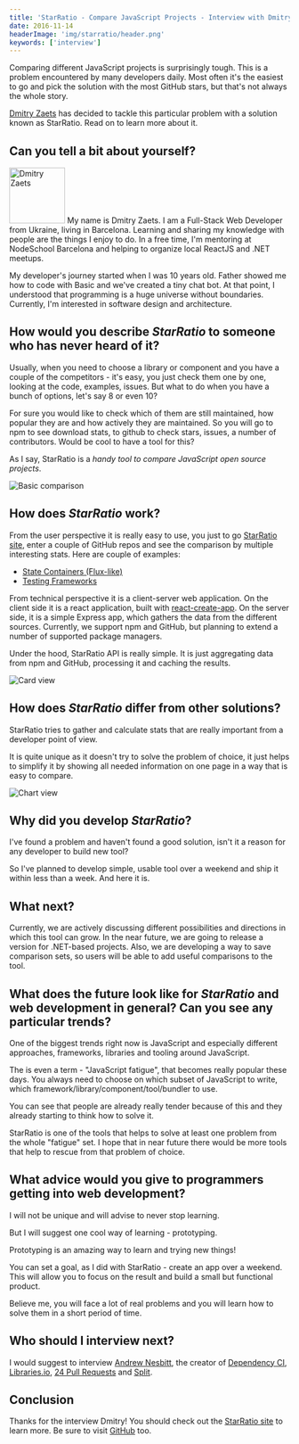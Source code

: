 ```yaml
---
title: 'StarRatio - Compare JavaScript Projects - Interview with Dmitry Zaets'
date: 2016-11-14
headerImage: 'img/starratio/header.png'
keywords: ['interview']
---
```


Comparing different JavaScript projects is surprisingly tough. This is a problem encountered by many developers daily. Most often it's the easiest to go and pick the solution with the most GitHub stars, but that's not always the whole story.

[Dmitry Zaets](https://twitter.com/dmitryzaets) has decided to tackle this particular problem with a solution known as StarRatio. Read on to learn more about it.

## Can you tell a bit about yourself?

<p>
<span class="author">
  <img src="https://www.gravatar.com/avatar/b1a049347f659b8455244bc50ac45ef9?s=200" alt="Dmitry Zaets" class="author" width="100" height="100" />
</span>
My name is Dmitry Zaets. I am a Full-Stack Web Developer from Ukraine, living in Barcelona. Learning and sharing my knowledge with people are the things I enjoy to do. In a free time, I'm mentoring at NodeSchool Barcelona and helping to organize local ReactJS and .NET meetups.
</p>

My developer's journey started when I was 10 years old. Father showed me how to code with Basic and we've created a tiny chat bot. At that point, I understood that programming is a huge universe without boundaries. Currently, I'm interested in software design and architecture.

## How would you describe *StarRatio* to someone who has never heard of it?

Usually, when you need to choose a library or component and you have a couple of the competitors - it's easy, you just check them one by one, looking at the code, examples, issues. But what to do when you have a bunch of options, let's say 8 or even 10?

For sure you would like to check which of them are still maintained, how popular they are and how actively they are maintained. So you will go to npm to see download stats, to github to check stars, issues, a number of contributors. Would be cool to have a tool for this?

As I say, StarRatio is a *handy tool to compare JavaScript open source projects*.

![Basic comparison](img/starratio/star-ratio-01.png)

## How does *StarRatio* work?

From the user perspective it is really easy to use, you just to go [StarRatio site](http://starratio.js.org), enter a couple of GitHub repos and see the comparison by multiple interesting stats. Here are couple of examples:

* [State Containers (Flux-like)](http://starratio.js.org/#/compare/tiles?keys=reactjs%2Fredux%2Cfacebook%2Fflux%2Cgoatslacker%2Falt%2Creflux%2Frefluxjs%2Freflux)
* [Testing Frameworks](http://starratio.js.org/#/compare/tiles?keys=facebook%2Fjest%2Cmochajs%2Fmocha%2Cjasmine%2Fjasmine%2Csubstack%2Ftape)

From technical perspective it is a client-server web application. On the client side it is a react application, built with [react-create-app](https://github.com/facebookincubator/create-react-app). On the server side, it is a simple Express app, which gathers the data from the different sources. Currently, we support npm and GitHub, but planning to extend a number of supported package managers.

Under the hood, StarRatio API is really simple. It is just aggregating data from npm and GitHub, processing it and caching the results.

![Card view](img/starratio/star-ratio-02.png)

## How does *StarRatio* differ from other solutions?

StarRatio tries to gather and calculate stats that are really important from a developer point of view.

It is quite unique as it doesn't try to solve the problem of choice, it just helps to simplify it by showing all needed information on one page in a way that is easy to compare.

![Chart view](img/starratio/star-ratio-03.png)

## Why did you develop *StarRatio*?

I've found a problem and haven't found a good solution, isn't it a reason for any developer to build new tool?

So I've planned to develop simple, usable tool over a weekend and ship it within less than a week. And here it is.

## What next?

Currently, we are actively discussing different possibilities and directions in which this tool can grow. In the near future, we are going to release a version for .NET-based projects. Also, we are developing a way to save comparison sets, so users will be able to add useful comparisons to the tool.

## What does the future look like for *StarRatio* and web development in general? Can you see any particular trends?

One of the biggest trends right now is JavaScript and especially different approaches, frameworks, libraries and tooling around JavaScript.

The is even a term - "JavaScript fatigue", that becomes really popular these days. You always need to choose on which subset of JavaScript to write, which framework/library/component/tool/bundler to use.

You can see that people are already really tender because of this and they already starting to think how to solve it.

StarRatio is one of the tools that helps to solve at least one problem from the whole "fatigue" set. I hope that in near future there would be more tools that help to rescue from that problem of choice.

## What advice would you give to programmers getting into web development?

I will not be unique and will advise to never stop learning.

But I will suggest one cool way of learning - prototyping.

Prototyping is an amazing way to learn and trying new things!

You can set a goal, as I did with StarRatio - create an app over a weekend. This will allow you to focus on the result and build a small but functional product.

Believe me, you will face a lot of real problems and you will learn how to solve them in a short period of time.

## Who should I interview next?

I would suggest to interview [Andrew Nesbitt](https://github.com/andrew), the creator of [Dependency CI](https://github.com/DependencyCI), [Libraries.io](https://github.com/Librariesio), [24 Pull Requests](https://github.com/24pullrequests) and [Split](https://github.com/splitrb).

## Conclusion

Thanks for the interview Dmitry! You should check out the [StarRatio site](http://starratio.js.org) to learn more. Be sure to visit [GitHub](https://github.com/StarRatio/star-ratio) too.
